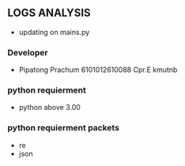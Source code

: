 ## LOGS ANALYSIS
- updating on mains.py

### Developer 
- Pipatong Prachum 6101012610088 Cpr.E kmutnb
### python requierment 
- python above 3.00 
### python requierment  packets
- re 
- json 
    
    
